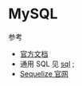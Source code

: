 # MySQL

参考

- [官方文档](https://dev.mysql.com/doc/)
- 通用 SQL 见 [sql](../sql/README.md) ;
- [Sequelize 官网](https://sequelize.org/)
